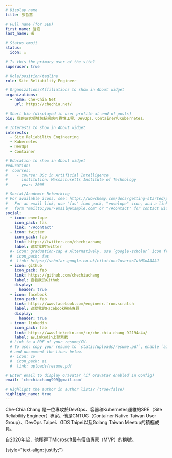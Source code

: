 ```yaml
---
# Display name
title: 張哲嘉

# Full name (for SEO)
first_name: 哲嘉
last_name: 張

# Status emoji
status:
  icon: ☕️

# Is this the primary user of the site?
superuser: true

# Role/position/tagline
role: Site Reliability Engineer

# Organizations/Affiliations to show in About widget
organizations:
  - name: Che-Chia Net
    url: https://chechia.net/

# Short bio (displayed in user profile at end of posts)
bio: 我的研究領域包括網站可靠性工程、DevOps、Container和Kubernetes。

# Interests to show in About widget
interests:
  - Site Reliability Engineering
  - Kubernetes
  - DevOps
  - Container

# Education to show in About widget
#education:
#  courses:
#    - course: BSc in Artificial Intelligence
#      institution: Massachusetts Institute of Technology
#      year: 2008

# Social/Academic Networking
# For available icons, see: https://wowchemy.com/docs/getting-started/page-builder/#icons
#   For an email link, use "fas" icon pack, "envelope" icon, and a link in the
#   form "mailto:your-email@example.com" or "/#contact" for contact widget.
social:
  - icon: envelope
    icon_pack: fas
    link: '/#contact'
  - icon: twitter
    icon_pack: fab
    link: https://twitter.com/chechiachang
    label: 追蹤我的Twitter
  #- icon: graduation-cap # Alternatively, use `google-scholar` icon from `ai` icon pack
  #  icon_pack: fas
  #  link: https://scholar.google.co.uk/citations?user=sIwtMXoAAAAJ
  - icon: github
    icon_pack: fab
    link: https://github.com/chechiachang
    label: 查看我的Github
    display:
      header: true
  - icon: facebook
    icon_pack: fab
    link: https://www.facebook.com/engineer.from.scratch
    label: 追蹤我的Facebook粉絲專頁
    display:
      header: true
  - icon: linkedin
    icon_pack: fab
    link: https://www.linkedin.com/in/che-chia-chang-92194a4a/
    label: 在Linkedin上聯繫我
  # Link to a PDF of your resume/CV.
  # To use: copy your resume to `static/uploads/resume.pdf`, enable `ai` icons in `params.yaml`,
  # and uncomment the lines below.
  #- icon: cv
  #  icon_pack: ai
  #  link: uploads/resume.pdf

# Enter email to display Gravatar (if Gravatar enabled in Config)
email: 'chechiachang999@gmail.com'

# Highlight the author in author lists? (true/false)
highlight_name: true
---
```


Che-Chia Chang 是一位專攻於DevOps、容器和Kubernetes運維的SRE（Site Reliability Engineer）專家。他是CNTUG（Container Native Taiwan User Group）、DevOps Taipei、GDS Taipei以及Golang Taiwan Meetup的積極成員。

自2020年起，他獲得了Microsoft最有價值專家（MVP）的稱號。

{style="text-align: justify;"}
